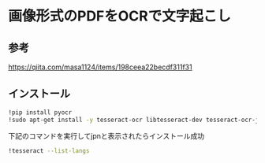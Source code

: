 # 画像形式のPDFをOCRで文字起こし

## 参考

<https://qiita.com/masa1124/items/198ceea22becdf311f31>

## インストール

``` bash
!pip install pyocr
!sudo apt-get install -y tesseract-ocr libtesseract-dev tesseract-ocr-jpn
```

下記のコマンドを実行してjpnと表示されたらインストール成功

``` bash
!tesseract --list-langs
```
